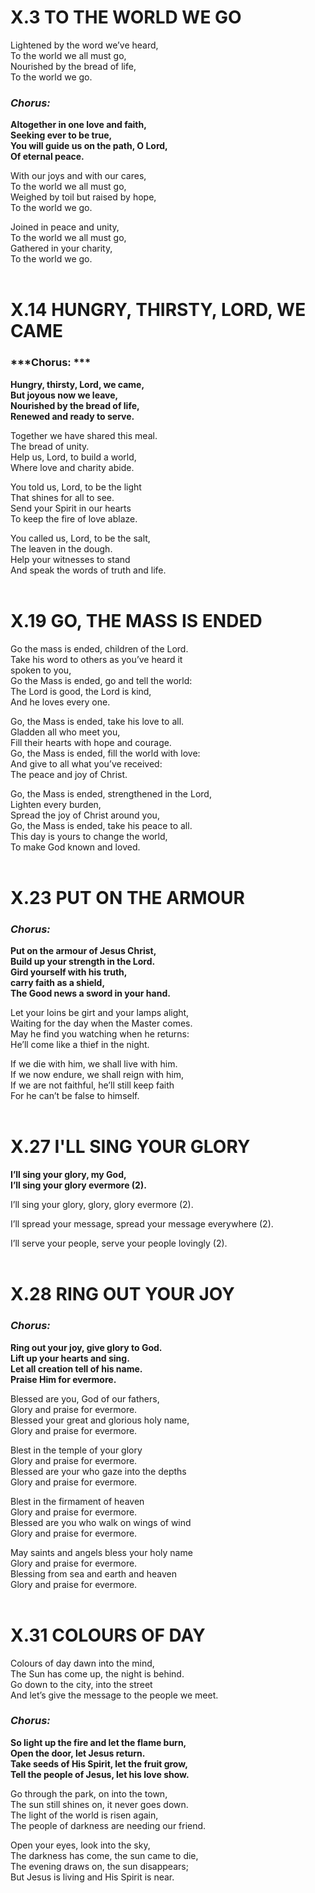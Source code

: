 # X.3 <span> TO THE WORLD WE GO<br> 
Lightened by the word we’ve heard,<br>
To the world we all must go,<br>
Nourished by the bread of life,<br>
To the world we go.<br>
### ***Chorus:*** <br>
**Altogether in one love and faith,**<br>
**Seeking ever to be true,**<br>
**You will guide us on the path, O Lord,**<br>
**Of eternal peace.**<br>

With our joys and with our cares,<br>
To the world we all must go,<br>
Weighed by toil but raised by hope,<br>
To the world we go.<br>

Joined in peace and unity,<br>
To the world we all must go,<br>
Gathered in your charity,<br>
To the world we go.<br>
<br>
# X.14 <span> HUNGRY, THIRSTY, LORD, WE CAME<br>
### ***Chorus: *** <br>
**Hungry, thirsty, Lord, we came,**<br>
**But joyous now we leave,**<br>
**Nourished by the bread of life,**<br>
**Renewed and ready to serve.**<br>

Together we have shared this meal.<br>
The bread of unity.<br>
Help us, Lord, to build a world,<br>
Where love and charity abide.<br>

You told us, Lord, to be the light<br>
That shines for all to see.<br>
Send your Spirit in our hearts<br>
To keep the fire of love ablaze.<br>

You called us, Lord, to be the salt,<br>
The leaven in the dough.<br>
Help your witnesses to stand<br>
And speak the words of truth and life.<br>
<br>
# X.19 <span> GO, THE MASS IS ENDED<br>
Go the mass is ended, children of the Lord.<br>
Take his word to others as you’ve heard it<br>
spoken to you,<br>
Go the Mass is ended, go and tell the world:<br>
The Lord is good, the Lord is kind,<br>
And he loves every one.<br>

Go, the Mass is ended, take his love to all.<br>
Gladden all who meet you,<br>
Fill their hearts with hope and courage.<br>
Go, the Mass is ended, fill the world with love:<br>
And give to all what you’ve received:<br>
The peace and joy of Christ.<br>

Go, the Mass is ended, strengthened in the Lord,<br>
Lighten every burden,<br>
Spread the joy of Christ around you,<br>
Go, the Mass is ended, take his peace to all.<br>
This day is yours to change the world,<br>
To make God known and loved.<br>
<br>
# X.23 <span> PUT ON THE ARMOUR<br>
### ***Chorus:*** <br>
**Put on the armour of Jesus Christ,**<br>
**Build up your strength in the Lord.**<br>
**Gird yourself with his truth,**<br>
**carry faith as a shield,**<br>
**The Good news a sword in your hand.**<br>

Let your loins be girt and your lamps alight,<br>
Waiting for the day when the Master comes.<br>
May he find you watching when he returns:<br>
He’ll come like a thief in the night.<br>

If we die with him, we shall live with him.<br>
If we now endure, we shall reign with him,<br>
If we are not faithful, he’ll still keep faith<br>
For he can’t be false to himself.<br>
<br>
# X.27 <span> I'LL SING YOUR GLORY<br>
**I’ll sing your glory, my God,**<br>
**I’ll sing your glory evermore (2).**<br>

I’ll sing your glory, glory, glory evermore (2).<br>
	
I’ll spread your message, spread your message everywhere (2).<br>

I’ll serve your people, serve your people lovingly (2).<br>
<br>
# X.28 <span> RING OUT YOUR JOY<br>
### ***Chorus:*** <br>
**Ring out your joy, give glory to God.**<br>
**Lift up your hearts and sing.**<br>
**Let all creation tell of his name.**<br>
**Praise Him for evermore.**<br>

Blessed are you, God of our fathers,<br>
Glory and praise for evermore.<br>
Blessed your great and glorious holy name,<br>
Glory and praise for evermore.<br>
		
Blest in the temple of your glory<br>
Glory and praise for evermore.<br>
Blessed are your who gaze into the depths<br>
Glory and praise for evermore.<br>

Blest in the firmament of heaven<br>
Glory and praise for evermore.<br>
Blessed are you who walk on wings of wind<br>
Glory and praise for evermore.<br>

May saints and angels bless your holy name<br>
Glory and praise for evermore.<br>
Blessing from sea and earth and heaven<br>
Glory and praise for evermore.<br>
<br>
# X.31 <span> COLOURS OF DAY<br>
Colours of day dawn into the mind,<br>
The Sun has come up, the night is behind.<br>
Go down to the city, into the street<br>
And let’s give the message to the people we meet.<br>

### ***Chorus:*** <br>
**So light up the fire and let the flame burn,**<br>
**Open the door, let Jesus return.**<br>
**Take seeds of His Spirit, let the fruit grow,**<br>
**Tell the people of Jesus, let his love show.**<br>

Go through the park, on into the town,<br>
The sun still shines on, it never goes down.<br>
The light of the world is risen again,<br>
The people of darkness are needing our friend.<br>

Open your eyes, look into the sky,<br>
The darkness has come, the sun came to die,<br>
The evening draws on, the sun disappears;<br>
But Jesus is living and His Spirit is near.